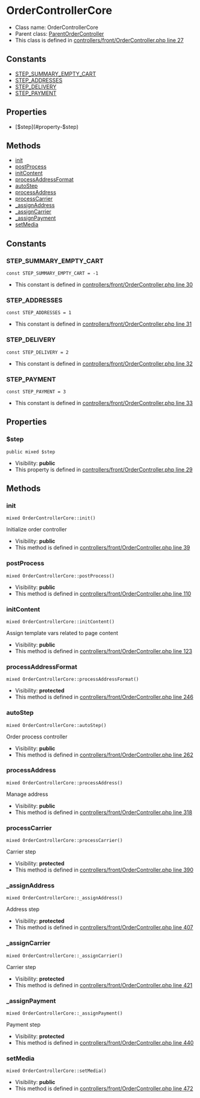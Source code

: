 OrderControllerCore
===============






* Class name: OrderControllerCore
* Parent class: [ParentOrderController](ParentOrderControllerCore)
* This class is defined in [controllers/front/OrderController.php line 27](https://github.com/PrestaShop/PrestaShop/blob/1.6.1.1/controllers/front/OrderController.php#L27)



Constants
----------

* [STEP_SUMMARY_EMPTY_CART](#constant-STEP_SUMMARY_EMPTY_CART)
* [STEP_ADDRESSES](#constant-STEP_ADDRESSES)
* [STEP_DELIVERY](#constant-STEP_DELIVERY)
* [STEP_PAYMENT](#constant-STEP_PAYMENT)

Properties
----------

* [$step](#property-$step)

Methods
-------
* [init](#method-init)
* [postProcess](#method-postProcess)
* [initContent](#method-initContent)
* [processAddressFormat](#method-processAddressFormat)
* [autoStep](#method-autoStep)
* [processAddress](#method-processAddress)
* [processCarrier](#method-processCarrier)
* [_assignAddress](#method-_assignAddress)
* [_assignCarrier](#method-_assignCarrier)
* [_assignPayment](#method-_assignPayment)
* [setMedia](#method-setMedia)


Constants
----------


### <a name="constant-STEP_SUMMARY_EMPTY_CART"></a>STEP_SUMMARY_EMPTY_CART

    const STEP_SUMMARY_EMPTY_CART = -1



* This constant is defined in [controllers/front/OrderController.php line 30](https://github.com/PrestaShop/PrestaShop/blob/1.6.1.1/controllers/front/OrderController.php#L30)


### <a name="constant-STEP_ADDRESSES"></a>STEP_ADDRESSES

    const STEP_ADDRESSES = 1



* This constant is defined in [controllers/front/OrderController.php line 31](https://github.com/PrestaShop/PrestaShop/blob/1.6.1.1/controllers/front/OrderController.php#L31)


### <a name="constant-STEP_DELIVERY"></a>STEP_DELIVERY

    const STEP_DELIVERY = 2



* This constant is defined in [controllers/front/OrderController.php line 32](https://github.com/PrestaShop/PrestaShop/blob/1.6.1.1/controllers/front/OrderController.php#L32)


### <a name="constant-STEP_PAYMENT"></a>STEP_PAYMENT

    const STEP_PAYMENT = 3



* This constant is defined in [controllers/front/OrderController.php line 33](https://github.com/PrestaShop/PrestaShop/blob/1.6.1.1/controllers/front/OrderController.php#L33)


Properties
----------


### <a name="property-$step"></a>$step

    public mixed $step





* Visibility: **public**
* This property is defined in [controllers/front/OrderController.php line 29](https://github.com/PrestaShop/PrestaShop/blob/1.6.1.1/controllers/front/OrderController.php#L29)


Methods
-------


### <a name="method-init"></a>init

    mixed OrderControllerCore::init()

Initialize order controller



* Visibility: **public**
* This method is defined in [controllers/front/OrderController.php line 39](https://github.com/PrestaShop/PrestaShop/blob/1.6.1.1/controllers/front/OrderController.php#L39)




### <a name="method-postProcess"></a>postProcess

    mixed OrderControllerCore::postProcess()





* Visibility: **public**
* This method is defined in [controllers/front/OrderController.php line 110](https://github.com/PrestaShop/PrestaShop/blob/1.6.1.1/controllers/front/OrderController.php#L110)




### <a name="method-initContent"></a>initContent

    mixed OrderControllerCore::initContent()

Assign template vars related to page content



* Visibility: **public**
* This method is defined in [controllers/front/OrderController.php line 123](https://github.com/PrestaShop/PrestaShop/blob/1.6.1.1/controllers/front/OrderController.php#L123)




### <a name="method-processAddressFormat"></a>processAddressFormat

    mixed OrderControllerCore::processAddressFormat()





* Visibility: **protected**
* This method is defined in [controllers/front/OrderController.php line 246](https://github.com/PrestaShop/PrestaShop/blob/1.6.1.1/controllers/front/OrderController.php#L246)




### <a name="method-autoStep"></a>autoStep

    mixed OrderControllerCore::autoStep()

Order process controller



* Visibility: **public**
* This method is defined in [controllers/front/OrderController.php line 262](https://github.com/PrestaShop/PrestaShop/blob/1.6.1.1/controllers/front/OrderController.php#L262)




### <a name="method-processAddress"></a>processAddress

    mixed OrderControllerCore::processAddress()

Manage address



* Visibility: **public**
* This method is defined in [controllers/front/OrderController.php line 318](https://github.com/PrestaShop/PrestaShop/blob/1.6.1.1/controllers/front/OrderController.php#L318)




### <a name="method-processCarrier"></a>processCarrier

    mixed OrderControllerCore::processCarrier()

Carrier step



* Visibility: **protected**
* This method is defined in [controllers/front/OrderController.php line 390](https://github.com/PrestaShop/PrestaShop/blob/1.6.1.1/controllers/front/OrderController.php#L390)




### <a name="method-_assignAddress"></a>_assignAddress

    mixed OrderControllerCore::_assignAddress()

Address step



* Visibility: **protected**
* This method is defined in [controllers/front/OrderController.php line 407](https://github.com/PrestaShop/PrestaShop/blob/1.6.1.1/controllers/front/OrderController.php#L407)




### <a name="method-_assignCarrier"></a>_assignCarrier

    mixed OrderControllerCore::_assignCarrier()

Carrier step



* Visibility: **protected**
* This method is defined in [controllers/front/OrderController.php line 421](https://github.com/PrestaShop/PrestaShop/blob/1.6.1.1/controllers/front/OrderController.php#L421)




### <a name="method-_assignPayment"></a>_assignPayment

    mixed OrderControllerCore::_assignPayment()

Payment step



* Visibility: **protected**
* This method is defined in [controllers/front/OrderController.php line 440](https://github.com/PrestaShop/PrestaShop/blob/1.6.1.1/controllers/front/OrderController.php#L440)




### <a name="method-setMedia"></a>setMedia

    mixed OrderControllerCore::setMedia()





* Visibility: **public**
* This method is defined in [controllers/front/OrderController.php line 472](https://github.com/PrestaShop/PrestaShop/blob/1.6.1.1/controllers/front/OrderController.php#L472)



